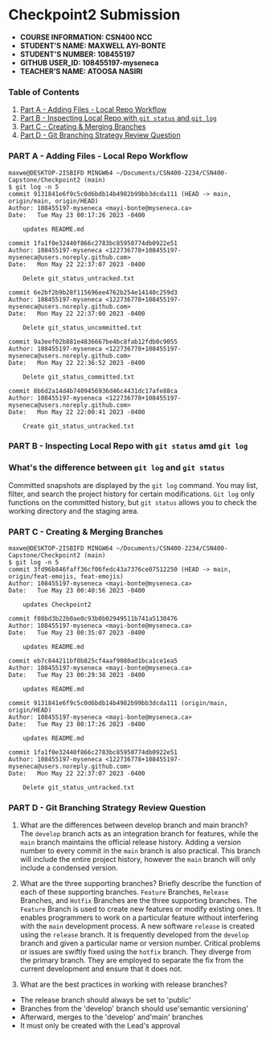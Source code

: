 # Checkpoint2 Submission

- **COURSE INFORMATION: CSN400 NCC**
- **STUDENT’S NAME: MAXWELL AYI-BONTE**
- **STUDENT'S NUMBER: 108455197** 
- **GITHUB USER_ID: 108455197-myseneca**
- **TEACHER’S NAME: ATOOSA NASIRI**

### Table of Contents
1. [Part A - Adding Files - Local Repo Workflow](#header1)
2. [Part B - Inspecting Local Repo with `git status` and `git log`](#header2)
3. [Part C - Creating & Merging Branches](#header3)
4. [Part D - Git Branching Strategy Review Question](#header4)

### PART A - Adding Files - Local Repo Workflow

```
maxwe@DESKTOP-2ISBIFD MINGW64 ~/Documents/CSN400-2234/CSN400-Capstone/Checkpoint2 (main)
$ git log -n 5
commit 9131841e6f9c5c0d6bdb14b4982b99bb3dcda111 (HEAD -> main, origin/main, origin/HEAD)
Author: 108455197-myseneca <mayi-bonte@myseneca.ca>
Date:   Tue May 23 00:17:26 2023 -0400

    updates README.md

commit 1fa1f0e32440f866c2783bc85950774db0922e51
Author: 108455197-myseneca <122736778+108455197-myseneca@users.noreply.github.com>
Date:   Mon May 22 22:37:07 2023 -0400

    Delete git_status_untracked.txt

commit 6e2bf2b9b28f115696ee4762b254e14140c259d3
Author: 108455197-myseneca <122736778+108455197-myseneca@users.noreply.github.com>
Date:   Mon May 22 22:37:00 2023 -0400

    Delete git_status_uncommitted.txt

commit 9a3eef02b881e4836667be4bc8fab12fdb0c9055
Author: 108455197-myseneca <122736778+108455197-myseneca@users.noreply.github.com>
Date:   Mon May 22 22:36:52 2023 -0400

    Delete git_status_committed.txt

commit 8b6d2a14d4b7409456936d46c4431dc17afe88ca
Author: 108455197-myseneca <122736778+108455197-myseneca@users.noreply.github.com>
Date:   Mon May 22 22:00:41 2023 -0400

    Create git_status_untracked.txt
```

### PART B - Inspecting Local Repo with `git status` amd `git log`

### What's the difference between `git log` and `git status`

Committed snapshots are displayed by the `git log` command. You may list, filter, and search the project history for certain modifications. `Git log` only functions on the committed history, but `git status` allows you to check the working directory and the staging area.

### PART C - Creating & Merging Branches

```
maxwe@DESKTOP-2ISBIFD MINGW64 ~/Documents/CSN400-2234/CSN400-Capstone/Checkpoint2 (main)
$ git log -n 5
commit 3fd96b846faff36cf06fedc43a7376ce07512250 (HEAD -> main, origin/feat-emojis, feat-emojis)
Author: 108455197-myseneca <mayi-bonte@myseneca.ca>
Date:   Tue May 23 00:40:56 2023 -0400

    updates Checkpoint2

commit f08bd3b22b0ae0c93b0b02949511b741a5130476
Author: 108455197-myseneca <mayi-bonte@myseneca.ca>
Date:   Tue May 23 00:35:07 2023 -0400

    updates README.md

commit eb7c844211bf0b825cf4aaf9080ad1bca1ce1ea5
Author: 108455197-myseneca <mayi-bonte@myseneca.ca>
Date:   Tue May 23 00:29:38 2023 -0400

    updates README.md

commit 9131841e6f9c5c0d6bdb14b4982b99bb3dcda111 (origin/main, origin/HEAD)
Author: 108455197-myseneca <mayi-bonte@myseneca.ca>
Date:   Tue May 23 00:17:26 2023 -0400

    updates README.md

commit 1fa1f0e32440f866c2783bc85950774db0922e51
Author: 108455197-myseneca <122736778+108455197-myseneca@users.noreply.github.com>
Date:   Mon May 22 22:37:07 2023 -0400

    Delete git_status_untracked.txt
```

### PART D - Git Branching Strategy Review Question

1. What are the differences between develop branch and main branch?
The `develop` branch acts as an integration branch for features, while the `main` branch maintains the official release history. Adding a version number to every commit in the `main` branch is also practical. This branch will include the entire project history, however the `main` branch will only include a condensed version.

2. What are the three supporting branches? Briefly describe the function of each of these supporting branches.
`Feature` Branches, `Release` Branches, and `Hotfix` Branches are the three supporting branches.
The `Feature` Branch is used to create new features or modify existing ones. It enables programmers to work on a particular feature without interfering with the `main` development process.
A new software `release` is created using the `release` branch. It is frequently developed from the `develop` branch and given a particular name or version number.
Critical problems or issues are swiftly fixed using the `hotfix` branch. They diverge from the primary branch. They are employed to separate the fix from the current development and ensure that it does not.

3. What are the best practices in working with release branches?
- The release branch should always be set to 'public' 
- Branches from the 'develop' branch should use'semantic versioning' 
- Afterward, merges to the 'develop' and'main' branches 
- It must only be created with the Lead's approval
